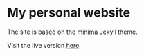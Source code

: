 # My personal website

The site is based on the [minima](https://github.com/jekyll/minima) Jekyll theme. 

Visit the live version [here](https://verazb.github.io/).